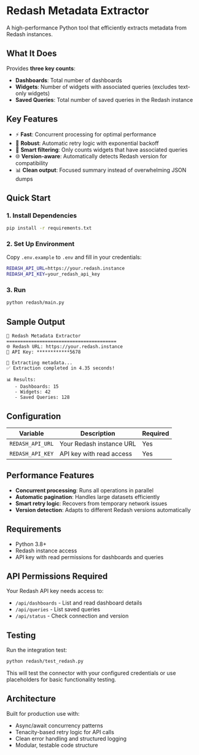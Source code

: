 # Redash Metadata Extractor

A high-performance Python tool that efficiently extracts metadata from Redash instances.

## What It Does

Provides **three key counts**:
- **Dashboards**: Total number of dashboards
- **Widgets**: Number of widgets with associated queries (excludes text-only widgets)
- **Saved Queries**: Total number of saved queries in the Redash instance

## Key Features

- ⚡ **Fast**: Concurrent processing for optimal performance
- 🔄 **Robust**: Automatic retry logic with exponential backoff
- 🎯 **Smart filtering**: Only counts widgets that have associated queries
- 🌐 **Version-aware**: Automatically detects Redash version for compatibility
- 📊 **Clean output**: Focused summary instead of overwhelming JSON dumps

## Quick Start

### 1. Install Dependencies
```bash
pip install -r requirements.txt
```

### 2. Set Up Environment
Copy `.env.example` to `.env` and fill in your credentials:
```bash
REDASH_API_URL=https://your.redash.instance
REDASH_API_KEY=your_redash_api_key
```

### 3. Run
```bash
python redash/main.py
```

## Sample Output

```
🔧 Redash Metadata Extractor
========================================
🌐 Redash URL: https://your.redash.instance
🔑 API Key: ************5678

🔄 Extracting metadata...
✅ Extraction completed in 4.35 seconds!

📊 Results:
   - Dashboards: 15
   - Widgets: 42
   - Saved Queries: 128
```

## Configuration

| Variable | Description | Required |
|----------|-------------|----------|
| `REDASH_API_URL` | Your Redash instance URL | Yes |
| `REDASH_API_KEY` | API key with read access | Yes |

## Performance Features

- **Concurrent processing**: Runs all operations in parallel
- **Automatic pagination**: Handles large datasets efficiently
- **Smart retry logic**: Recovers from temporary network issues
- **Version detection**: Adapts to different Redash versions automatically

## Requirements

- Python 3.8+
- Redash instance access
- API key with read permissions for dashboards and queries

## API Permissions Required

Your Redash API key needs access to:
- `/api/dashboards` - List and read dashboard details
- `/api/queries` - List saved queries
- `/api/status` - Check connection and version

## Testing

Run the integration test:
```bash
python redash/test_redash.py
```

This will test the connector with your configured credentials or use placeholders for basic functionality testing.

## Architecture

Built for production use with:
- Async/await concurrency patterns
- Tenacity-based retry logic for API calls
- Clean error handling and structured logging
- Modular, testable code structure 